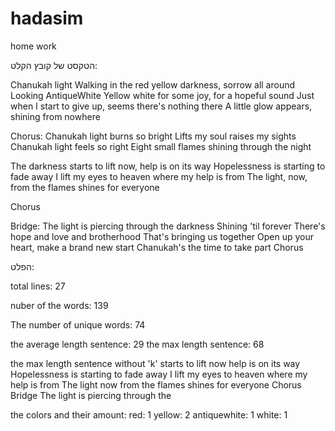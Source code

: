 # hadasim
home work

הטקסט של קובץ הקלט:

Chanukah light
Walking in the red yellow darkness, sorrow all around
Looking AntiqueWhite Yellow white for some joy, for a hopeful sound
Just when I start to give up, seems there's nothing there
A little glow appears, shining from nowhere

Chorus:
Chanukah light burns so bright
Lifts my soul raises my sights
Chanukah light feels so right
Eight small flames shining through the night

The darkness starts to lift now, help is on its way
Hopelessness is starting to fade away
I lift my eyes to heaven where my help is from
The light, now, from the flames shines for everyone

Chorus

Bridge:
The light is piercing through the darkness
Shining 'til forever
There's hope and love and brotherhood
That's bringing us together
Open up your heart, make a brand new start
Chanukah's the time to take part
Chorus



הפלט:

total lines: 27

nuber of the words: 139

The number of unique words: 74

the average length sentence: 29
the max length sentence: 68


the max length sentence without 'k'
starts to lift now help is on its way Hopelessness is starting to fade away I lift my eyes to heaven where my help is from The light now from the flames shines for everyone Chorus Bridge The light is piercing through the

the colors and their amount:
red: 1
yellow: 2
antiquewhite: 1
white: 1
